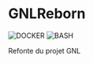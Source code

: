 # GNLReborn
![DOCKER](https://img.shields.io/badge/DOCKER-0DB7ED?style=for-the-badge&logo=docker&logoColor=white)
![BASH](https://img.shields.io/badge/BASH-4EAA25?style=for-the-badge&logo=GNUbash&logoColor=white)

Refonte du projet GNL

